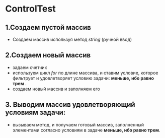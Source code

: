 # ControlTest

## 1.Создаем пустой массив
* Создаем массив используя метод *string* (ручной ввод) 

## 2.Создаем новый массив
* задаем счетчик
* используем цикл *for* по длине массива, и ставим условие, которое фильтрует и удовлетворяет условию задачи: **меньше, ибо равно трем** .
* создаем новый массив и заполняем его

## 3. Выводим массив удовлетворяющий условиям задачи:
* вызываем метод, и получаем готовый массив, заполненный  элементами согласно условиям в задаче **меньше, ибо равно трем**.

